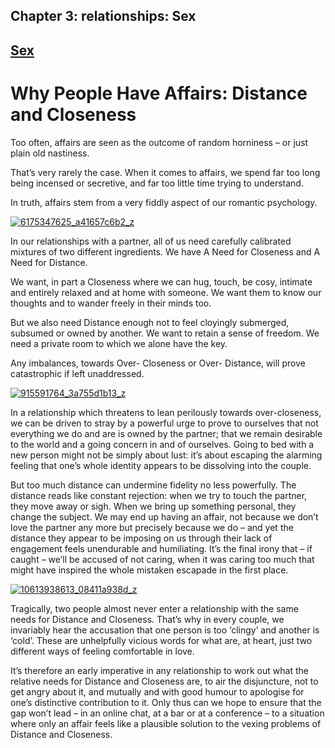 Chapter  3: relationships: Sex
-----------------------------

[Sex](../category/relationships/sex/index.html)
-----------------------------------------------

Why People Have Affairs: Distance and Closeness
===============================================

Too often, affairs are seen as the outcome of random horniness – or just plain old nastiness.

<span style="font-weight: 400;">That’s very rarely the case. When it comes to affairs, we spend far too long being incensed or secretive, and far too little time trying to understand.</span>

<span style="font-weight: 400;">In truth, affairs stem from a very fiddly aspect of our romantic psychology.</span>

[![6175347625\_a41657c6b2\_z](http://i0.wp.com/www.thebookoflife.org/wp-content/uploads/2015/09/6175347625_a41657c6b2_z.jpg?resize=635%2C424)](http://i2.wp.com/www.thebookoflife.org/wp-content/uploads/2015/09/6175347625_a41657c6b2_z.jpg)

<span style="font-weight: 400;">In our relationships with a partner, all of us need carefully calibrated mixtures of two different ingredients. We have A Need for Closeness and A Need for Distance.</span>

<span style="font-weight: 400;">We want, in part a Closeness where we can hug, touch, be cosy, intimate and entirely relaxed and at home with someone. We want them to know our thoughts and to wander freely in their minds too.</span>

<span style="font-weight: 400;">But we also need Distance enough not to feel cloyingly submerged, subsumed or owned by another. We want to retain a sense of freedom. We need a private room to which we alone have the key.</span>

<span style="font-weight: 400;">Any imbalances, towards Over- Closeness or Over- Distance, will prove catastrophic if left unaddressed.</span>

[![915591764\_3a755d1b13\_z](http://i2.wp.com/www.thebookoflife.org/wp-content/uploads/2015/09/915591764_3a755d1b13_z.jpg?resize=635%2C423)](http://i0.wp.com/www.thebookoflife.org/wp-content/uploads/2015/09/915591764_3a755d1b13_z.jpg)

<span style="font-weight: 400;">In a relationship which threatens to lean perilously towards over-closeness, we can be driven to stray by a powerful urge to prove to ourselves that not everything we do and are is owned by the partner; that we remain desirable to the world and a going concern in and of ourselves. Going to bed with a new person might not be simply about lust: it’s about escaping the alarming feeling that one’s whole identity appears to be dissolving into the couple.</span>

<span style="font-weight: 400;">But too much distance can undermine fidelity no less powerfully. The distance reads like constant rejection: when we try to touch the partner, they move away or sigh. When we bring up something personal, they change the subject. We may end up having an affair, not because we don’t love the partner any more but precisely because we do – and yet the distance they appear to be imposing on us through their lack of engagement feels unendurable and humiliating. It’s the final irony that – if caught – we’ll be accused of not caring, when it was caring too much that might have inspired the whole mistaken escapade in the first place.</span>

[![10613938613\_08411a938d\_z](http://i1.wp.com/www.thebookoflife.org/wp-content/uploads/2015/09/10613938613_08411a938d_z.jpg?resize=635%2C357)](http://i1.wp.com/www.thebookoflife.org/wp-content/uploads/2015/09/10613938613_08411a938d_z.jpg)

<span style="font-weight: 400;">Tragically, two people almost never enter a relationship with the same needs for Distance and Closeness. That’s why in every couple, we invariably hear the accusation that one person is too ‘clingy’ and another is ‘cold’. These are unhelpfully vicious words for what are, at heart, just two different ways of feeling comfortable in love.</span>

<span style="font-weight: 400;">It’s therefore an early imperative in any relationship to work out what the relative needs for Distance and Closeness are, to air the disjuncture, not to get angry about it, and mutually and with good humour to apologise for one’s distinctive contribution to it. Only thus can we hope to ensure that the gap won’t lead – in an online chat, at a bar or at a conference – to a situation where only an affair feels like a plausible solution to the vexing problems of Distance and Closeness.</span>

